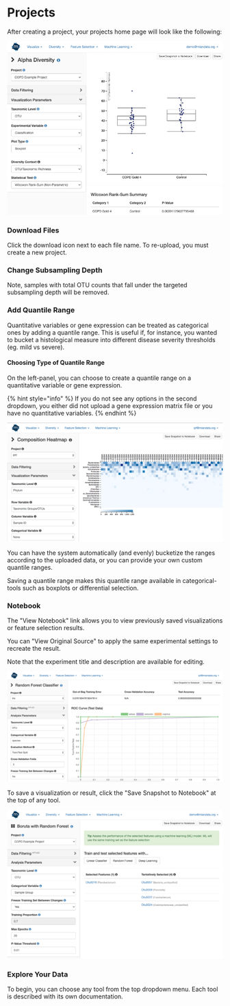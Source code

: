 # Projects

After creating a project, your projects home page will look like the following:

![](.gitbook/assets/image%20%2829%29.png)

### Download Files

Click the download icon next to each file name. To re-upload, you must create a new project. 

### Change Subsampling Depth

Note, samples with total OTU counts that fall under the targeted subsampling depth will be removed. 

### Add Quantile Range

Quantitative variables or gene expression can be treated as categorical ones by adding a quantile range. This is useful if, for instance, you wanted to bucket a histological measure into different disease severity thresholds \(eg. mild vs severe\). 

#### Choosing Type of Quantile Range

On the left-panel, you can choose to create a quantile range on a quantitative variable or gene expression. 

{% hint style="info" %}
If you do not see any options in the second dropdown, you either did not upload a gene expression matrix file or you have no quantitative variables.
{% endhint %}

![](.gitbook/assets/image%20%2818%29.png)

You can have the system automatically \(and evenly\) bucketize the ranges according to the uploaded data, or you can provide your own custom quantile ranges. 

Saving a quantile range makes this quantile range available in categorical-tools such as boxplots or differential selection. 

### Notebook

The "View Notebook" link allows you to view previously saved visualizations or feature selection results. 

You can "View Original Source" to apply the same experimental settings to recreate the result. 

Note that the experiment title and description are available for editing. 

![](.gitbook/assets/image%20%2816%29.png)

To save a visualization or result, click the "Save Snapshot to Notebook" at the top of any tool.

![](.gitbook/assets/image%20%2826%29.png)

### Explore Your Data

To begin, you can choose any tool from the top dropdown menu. Each tool is described with its own documentation.



